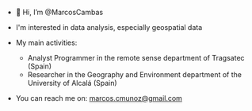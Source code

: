 - 👋 Hi, I’m @MarcosCambas

- I'm interested in data analysis, especially geospatial data
- My main activities:
   - Analyst Programmer in the remote sense department of Tragsatec (Spain)
   - Researcher in the Geography and Environment department of the University of Alcalá (Spain)

- You can reach me on: marcos.cmunoz@gmail.com
  


<!---
MarcosCambas/MarcosCambas is a ✨ special ✨ repository because its `README.md` (this file) appears on your GitHub profile.
You can click the Preview link to take a look at your changes.
--->
